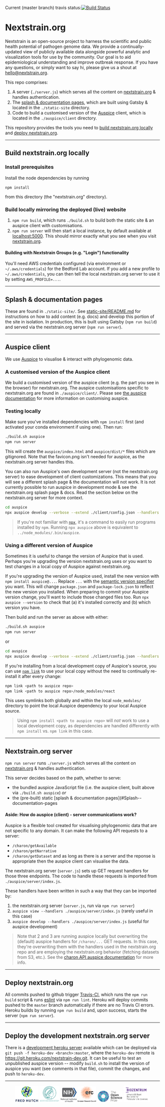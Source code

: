 Current (master branch) travis status:[![Build Status](https://travis-ci.com/nextstrain/nextstrain.org.svg?branch=master)](https://travis-ci.com/nextstrain/nextstrain.org)

# Nextstrain.org

Nextstrain is an open-source project to harness the scientific and public health potential of pathogen genome data. We provide a continually-updated view of publicly available data alongside powerful analytic and visualization tools for use by the community. Our goal is to aid epidemiological understanding and improve outbreak response. If you have any questions, or simply want to say hi, please give us a shout at hello@nextstrain.org.


This repo comprises:
  1. A server (`./server.js`) which serves all the content on [nextstrain.org](https://nextstrain.org) & handles authentication.
  1. The [splash & documentation pages](#Splash--documentation-pages), which are built using Gatsby & located in the `./static-site` directory.
  1. Code to build a customised version of the [Auspice](#Auspice) client, which is located in the `./auspice/client` directory.

This repository provides the tools you need to [build nextstrain.org locally](#build-nextstrainorg-locally) and [deploy nextstrain.org](#deploy-nextstrainorg).

---
## Build nextstrain.org locally

### Install prerequisites
Install the node dependencies by running
```
npm install
```
from this directory (the "nextstrain.org" directory).


### Build locally mirroring the deployed (live) website
1. `npm run build`, which runs `./build.sh` to build both the static site & an auspice client with customisations.
2. `npm run server` will then start a local instance, by default available at [localhost:5000](http://localhost:5000).
This should mirror exactly what you see when you visit [nextstrain.org](https://nextstrain.org).

#### Building with Nextstrain Groups (e.g. "Login") functionality
You'll need AWS credentials configured (via environment or `~/.aws/credentials`) for the Bedford Lab account.
If you add a new profile to `~/.aws/credentials`, you can then tell the local nextstrain.org server to use it by setting `AWS_PROFILE=...`.

---
## Splash & documentation pages
These are found in `./static-site/`.
See [static-site/README.md](./static-site/README.md) for instructions on how to add content (e.g. docs) and develop this portion of the site in isolation.
In production, this is built using Gatsby (`npm run build`) and served via the nextstrain.org server (`npm run server`).


---
## Auspice client
We use [Auspice](https://github.com/nextstrain/auspice) to visualise & interact with phylogenomic data.

### A customised version of the Auspice client
We build a customised version of the auspice client (e.g. the part you see in the browser) for nextstrain.org.
The auspice customisations specific to nextstrain.org are found in `./auspice/client/`.
Please see [the auspice documentation](https://nextstrain.github.io/auspice/customisations/introduction) for more information on customising auspice.

### Testing locally
Make sure you've installed dependencies with `npm install` first (and activated your conda environment if using one).
Then run:

```bash
./build.sh auspice
npm run server
```
This will create the `auspice/index.html` and `auspice/dist/*` files which are gitignored.
Note that the favicon.png isn't needed for auspice, as the nextstrain.org server handles this.

You can also run Auspice's own development server (not the nextstrain.org server) to ease development of client customizations.
This means that you will see a different splash page & the documentation will not work.
It is not currently possible to run auspice in development mode & see the nextstrain.org splash page & docs.
Read the section below on the nextstrain.org server for more context.

```bash
cd auspice
npx auspice develop --verbose --extend ./client/config.json --handlers ./server/index.js
```

> If you're not familiar with [`npx`](https://www.npmjs.com/package/npx), it's a command to easily run programs installed by `npm`.
> Running `npx auspice` above is equivalent to `../node_modules/.bin/auspice`.


### Using a different version of Auspice
Sometimes it is useful to change the version of Auspice that is used.
Perhaps you're upgrading the version nextstrain.org uses or you want to test changes in a local copy of Auspice against nextstrain.org.

If you're upgrading the version of Auspice used, install the new version with `npm install auspice@...`.
Replace `...` with the [semantic version specifier](https://docs.npmjs.com/about-semantic-versioning) you want.
This will change `package.json` and `package-lock.json` to reflect the new version you installed.
When preparing to commit your Auspice version change, you'll want to include those changed files too.
Run `npx auspice --version` to check that (a) it's installed correctly and (b) which version you have.

Then build and run the server as above with either:

```bash
./build.sh auspice
npm run server
```

or

```bash
cd auspice
npx auspice develop --verbose --extend ./client/config.json --handlers ./server/index.js
```

If you're installing from a local development copy of Auspice's source, you can use [`npm link`](https://docs.npmjs.com/cli/link) to use your local copy without the need to continually re-install it after every change:

```bash
npm link <path to auspice repo>
npm link <path to auspice repo>/node_modules/react
```

This uses symlinks both globally and within the local `node_modules/` directory to point the local Auspice dependency to your local Auspice source.

> Using `npm install <path to auspice repo>` will _not_ work to use a local development copy, as dependencies are handled differently with `npm install` vs. `npm link` in this case.

---
## Nextstrain.org server
`npm run server` runs `./server.js` which serves all the content on [nextstrain.org](https://nextstrain.org) & handles authentication.

This server decides based on the path, whether to serve:
* the bundled auspice JavaScript file (i.e. the auspice client, built above via `./build.sh auspice`) _or_
* the (pre-built) static [splash & documentation pages](#Splash--documentation-pages


#### Aside: How do auspice (client) - server communications work?
Auspice is a flexible tool created for visualising phylogenomic data that are not specific to any domain.
It can make the following API requests to a server:
* `/charon/getAvailable`
* `/charon/getNarrative`
* `/charon/getDataset`
and as long as there is a server and the reponse is appropriate then the auspice client can visualise the data.


The nextstrain.org server (`server.js`) sets up GET request handlers for those three endpoints.
The code to handle these requests is imported from `./auspice/server/index.js`.


These handlers have been written in such a way that they can be imported by:
1. the nextstrain.org server (`server.js`, run via `npm run server`)
2. `auspice view --handlers ./auspice/server/index.js` (rarely useful in this case)
3. `auspice develop --handlers ./auspice/server/index.js` (useful for auspice development)

> Note that 2 and 3 are running auspice locally but overwriting the (default) auspice handlers for `/charon/...` GET requests.
In this case, they're overwriting them with the handlers used in the nextstrain.org repo and are employing the nextstrain.org behavior (fetching datasets from S3, etc.).
See the [charon API auspice documentation](https://nextstrain.github.io/auspice/customisations/server/charonAPI) for more info.



---
## Deploy nextstrain.org
All commits pushed to github trigger [Travis-CI](https://travis-ci.com/nextstrain/nextstrain.org), which runs the `npm run build` script & runs [eslint](https://eslint.org/) via `npm run lint`.
Heroku will deploy commits pushed to the `master` branch automatically if there are no Travis CI errors.
Heroku builds by running `npm run build` and, upon success, starts the server (`npm run server`).


---
## Deploy the development nextstrain.org server
There is a [development heroku server](https://nextstrain-dev.herokuapp.com/) available which can be deployed via
`git push -f heroku-dev <branch>:master`, where the `heroku-dev` remote is https://git.heroku.com/nextstrain-dev.git.
It can be useful to test an unpublished auspice version -- modify `build.sh` to install the version of auspice you want (see comments in that file), commit the changes, and push to `heroku-dev`.


---

<p align="center">
  <img src="/docs/images/fred-hutch-logo-small.png" width="75" />
  <img src="/docs/images/max-planck-logo-small.png" width="65" />
  <img src="/docs/images/nih-logo-small.png" width="52" />
  <img src="/docs/images/erc-logo-small.png" width="60" />
  <img src="/docs/images/osp-logo-small.png" width="82" />
  <img src="/docs/images/bz_logo.png" width="85" />
</p>
